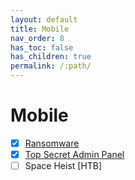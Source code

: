 ```yaml
---
layout: default
title: Mobile
nav_order: 8
has_toc: false
has_children: true
permalink: /:path/
---
```

# Mobile
- [x] [Ransomware](Ransomware/)
- [x] [Top Secret Admin Panel](Top%20Secret%20Admin%20Panel/)
- [ ] Space Heist [HTB]
